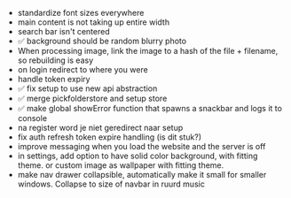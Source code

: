 * standardize font sizes everywhere
* main content is not taking up entire width
* search bar isn't centered
* ✅ background should be random blurry photo
* When processing image, link the image to a hash of the file + filename, so rebuilding is easy
* on login redirect to where you were
* handle token expiry
* ✅ fix setup to use new api abstraction
* ✅ merge pickfolderstore and setup store
* ✅ make global showError function that spawns a snackbar and logs it to console
* na register word je niet geredirect naar setup
* fix auth refresh token expire handling (is dit stuk?)
* improve messaging when you load the website and the server is off
* in settings, add option to have solid color background, with fitting theme. or custom image as wallpaper with fitting
  theme.
* make nav drawer collapsible, automatically make it small for smaller windows. Collapse to size of navbar in ruurd
  music
